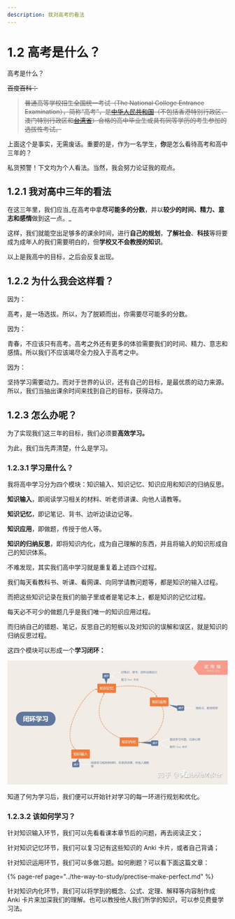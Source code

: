 ```yaml
---
description: 我对高考的看法
---
```


# 1.2 高考是什么？

高考是什么？

~~百度百科：~~

> ~~普通高等学校招生全国统一考试（The National College Entrance Examination），简称“高考”，是~~[~~中华人民共和国~~](https://baike.baidu.com/item/%E4%B8%AD%E5%8D%8E%E4%BA%BA%E6%B0%91%E5%85%B1%E5%92%8C%E5%9B%BD/106554)~~（不包括香港特别行政区、澳门特别行政区和~~[~~台湾省~~](https://baike.baidu.com/item/%E5%8F%B0%E6%B9%BE%E7%9C%81/761219)~~）合格的高中毕业生或具有同等学历的考生参加的选拔性考试。~~

上面这个是事实，无需废话。重要的是，作为一名学生，**你**是怎么看待高考和高中三年的？

私货预警！下文均为个人看法。当然，我会努力论证我的观点。

## 1.2.1 我对高中三年的看法

在这三年里，我们应当_在高考中拿**尽可能多的分数**，并以**较少的时间、精力、意志和感情**做到这一点。_

这样，我们就能空出足够多的课余时间，进行**自己的规划**，**了解社会**、**科技**等将要成为成年人的我们需要明白的，但**学校又不会教授的知识**。

以上是我高中的目标，之后会反复出现。

## 1.2.2 为什么我会这样看？

因为：

 高考，是一场选拔。所以，为了脱颖而出，你需要尽可能多的分数。

因为：

青春，不应该只有高考。高考之外还有更多的体验需要我们的时间、精力、意志和感情。所以我们不应该竭尽全力投入于高考之中。

因为：

坚持学习需要动力。而对于世界的认识，还有自己的目标，是最优质的动力来源。所以，我们当抽出课余时间来找到自己的目标，获得动力。

## 1.2.3 怎么办呢？

为了实现我们这三年的目标，我们必须要**高效学习。**

为此，我们当先弄清楚，什么是学习。

### 1.2.3.1 学习是什么？

 我将高中学习分为四个模块：知识输入、知识记忆、知识应用和知识的归纳反思。

**知识输入**，即阅读学习相关的材料、听老师讲课、向他人请教等。

**知识记忆**，即记笔记、背书、边听边读边记等。

**知识应用**，即做题，传授于他人等。

**知识的归纳反思**，即将知识内化，成为自己理解的东西，并且将输入的知识形成自己的知识体系。

 不难发现，其实我们高中学习就是重复着上述四个过程。

我们每天看教科书、听课、看网课、向同学请教问题等，都是知识的输入过程。

而把这些知识记录在我们的脑子里或者是笔记本上，都是知识的记忆过程。

每天必不可少的做题几乎是我们唯一的知识应用过程。

而归纳自己的错题、笔记，反思自己的短板以及对知识的误解和误区，就是知识的归纳反思过程。

这四个模块可以形成一个**学习闭环：**

![&#x5B66;&#x4E60;&#x95ED;&#x73AF;](../.gitbook/assets/v2-cc36a206f651a2db14506ca955aca818_hd.jpg)

  
知道了何为学习后，我们便可以开始针对学习的每一环进行规划和优化。

### 1.2.3.2 该如何学习？

针对知识输入环节，我们可以先看看课本章节后的问题，再去阅读正文；

针对知识记忆环节，我们可以复习记有这些知识的 Anki 卡片，或者自己背诵；

针对知识运用环节，我们可以多做习题。如何刷题？可以看下面这篇文章：

{% page-ref page="../the-way-to-study/prectise-make-perfect.md" %}

针对知识内化环节，我们可以将学到的概念、公式、定理、解释等内容制作成 Anki 卡片来加深我们的理解。也可以教授他人我们所学的知识，可以参见费曼学习法。  


